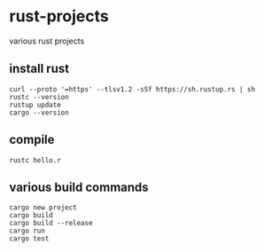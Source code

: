 # rust-projects
various rust projects

## install rust
```
curl --proto '=https' --tlsv1.2 -sSf https://sh.rustup.rs | sh
rustc --version
rustup update
cargo --version
```

## compile
```
rustc hello.r
```

## various build commands
```
cargo new project
cargo build
cargo build --release
cargo run
cargo test
```